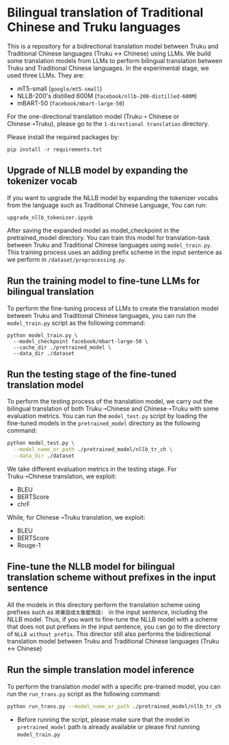 # Bilingual translation of Traditional Chinese and Truku languages
This is a repository for a bidirectional translation model between Truku and Traditional Chinese languages (Truku ↔ Chinese) using LLMs. We build some translation models from LLMs to perform bilingual translation between Truku and Traditional Chinese languages. In the experimental stage, we used three LLMs. They are:
* mT5-small (`google/mt5-small`)
* NLLB-200's distilled 600M (`facebook/nllb-200-distilled-600M`)
* mBART-50 (`facebook/mbart-large-50`)

For the one-directional translation model (Truku➝ Chinese or Chinese➝Truku), please go to the `1-directional translation` directory.

Please install the required packages by:
```
pip install -r requirements.txt
```
## Upgrade of NLLB model by expanding the tokenizer vocab
If you want to upgrade the NLLB model by expanding the tokenizer vocabs from the language such as Traditional Chinese Language, You can run:
```
upgrade_nllb_tokenizer.ipynb
```
After saving the expanded model as model_checkpoint in the pretrained_model directory. You can train this model for translation-task between Truku and Traditional Chinese languages using `model_train.py`.
This training process uses an adding prefix scheme in the input sentence as we perform in `/dataset/preprocessing.py`.
## Run the training model to fine-tune LLMs for bilingual translation
To perform the fine-tuning process of LLMs to create the translation model between Truku and Traditional Chinese languages, you can run the `model_train.py` script as the following command:
```bashmodel_train
python model_train.py \
  --model_checkpoint facebook/mbart-large-50 \
  --cache_dir ./pretrained_model \
  --data_dir ./dataset
```
## Run the testing stage of the fine-tuned translation model
To perform the testing process of the translation model, we carry out the bilingual translation of both Truku➝Chinese and Chinese➝Truku with some evaluation metrics. You can run the `model_test.py` script by loading the fine-tuned models in the `pretrained_model` directory as the following command:
```bash
python model_test.py \
  --model_name_or_path ./pretrained_model/nllb_tr_ch \
  --data_dir ./dataset
```
We take different evaluation metrics in the testing stage. For Truku➝Chinese translation, we exploit:
* BLEU
* BERTScore
* chrF

While, for Chinese➝Truku translation, we exploit:
* BLEU
* BERTScore
* Rouge-1
## Fine-tune the NLLB model for bilingual translation scheme without prefixes in the input sentence
All the models in this directory perform the translation scheme using prefixes such as `將華語成太魯閣族語: ` in the input sentence, including the NLLB model. Thus, if you want to fine-tune the NLLB model with a scheme that does not put prefixes in the input sentence, you can go to the directory of `NLLB without prefix`. This director still also performs the bidirectional translation model between Truku and Traditional Chinese languages (Truku ↔ Chinese)

## Run the simple translation model inference
To perform the translation model with a specific pre-trained model, you can run the `run_trans.py` script as the following command:
```bash
python run_trans.py --model_name_or_path ./pretrained_model/nllb_tr_ch
```
* Before running the script, please make sure that the model in `pretrained_model` path is already available or please first running `model_train.py`
